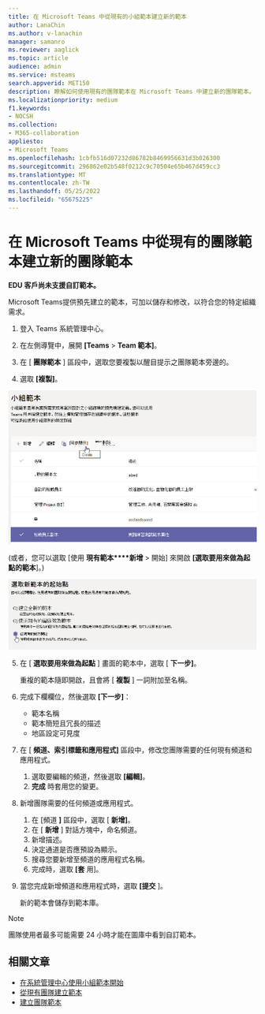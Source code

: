```yaml
---
title: 在 Microsoft Teams 中從現有的小組範本建立新的範本
author: LanaChin
ms.author: v-lanachin
manager: samanro
ms.reviewer: aaglick
ms.topic: article
audience: admin
ms.service: msteams
search.appverid: MET150
description: 瞭解如何使用現有的團隊範本在 Microsoft Teams 中建立新的團隊範本。
ms.localizationpriority: medium
f1.keywords:
- NOCSH
ms.collection:
- M365-collaboration
appliesto:
- Microsoft Teams
ms.openlocfilehash: 1cbfb516d07232d86782b8469956631d3b026300
ms.sourcegitcommit: 296862e02b548f0212c9c70504e65b467d459cc3
ms.translationtype: MT
ms.contentlocale: zh-TW
ms.lasthandoff: 05/25/2022
ms.locfileid: "65675225"
---
```

# <a name="create-a-new-team-template-from-an-existing-team-template-in-microsoft-teams"></a>在 Microsoft Teams 中從現有的團隊範本建立新的團隊範本

**EDU 客戶尚未支援自訂範本。**

Microsoft Teams提供預先建立的範本，可加以儲存和修改，以符合您的特定組織需求。

1. 登入 Teams 系統管理中心。

2. 在左側導覽中，展開 **[Teams**  >  **Team 範本]**。

3. 在 [ **團隊範本** ] 區段中，選取您要複製以醒目提示之團隊範本旁邊的。

4. 選取 **[複製]**。

![[團隊範本] 對話方塊的影像，其中醒目提示 [新增]。](media/template-duplicate.png)

 (或者，您可以選取 [使用 **現有範本****新增**  >  開始] 來開啟 **[選取要用來做為起點的範本**]。) 

![[團隊範本] 起點畫面的影像，其中醒目提示現有範本。](media/template-start-existing-template.png)

5. 在 [ **選取要用來做為起點** ] 畫面的範本中，選取 [ **下一步]**。

    重複的範本隨即開啟，且會將 [ **複製** ] 一詞附加至名稱。

6. 完成下欄欄位，然後選取 **[下一步]**：
    - 範本名稱
    - 範本簡短且冗長的描述
    - 地區設定可見度  

7. 在 [ **頻道、索引標籤和應用程式]** 區段中，修改您團隊需要的任何現有頻道和應用程式。

    1. 選取要編輯的頻道，然後選取 **[編輯]**。
    2. **完成** 時套用您的變更。

8. 新增團隊需要的任何頻道或應用程式。

    1. 在 [頻道 **]** 區段中，選取 [ **新增]**。
    2. 在 [ **新增** ] 對話方塊中，命名頻道。
    3. 新增描述。
    4. 決定通道是否應預設為顯示。
    5. 搜尋您要新增至頻道的應用程式名稱。
    6. 完成時，選取 **[套** 用]。

7. 當您完成新增頻道和應用程式時，選取 **[提交** ]。

    新的範本會儲存到範本庫。

> [!Note]
> 團隊使用者最多可能需要 24 小時才能在圖庫中看到自訂範本。

## <a name="related-articles"></a>相關文章

- [在系統管理中心使用小組範本開始](get-started-with-teams-templates-in-the-admin-console.md)
- [從現有團隊建立範本](create-template-from-existing-team.md)
- [建立團隊範本](create-a-team-template.md)